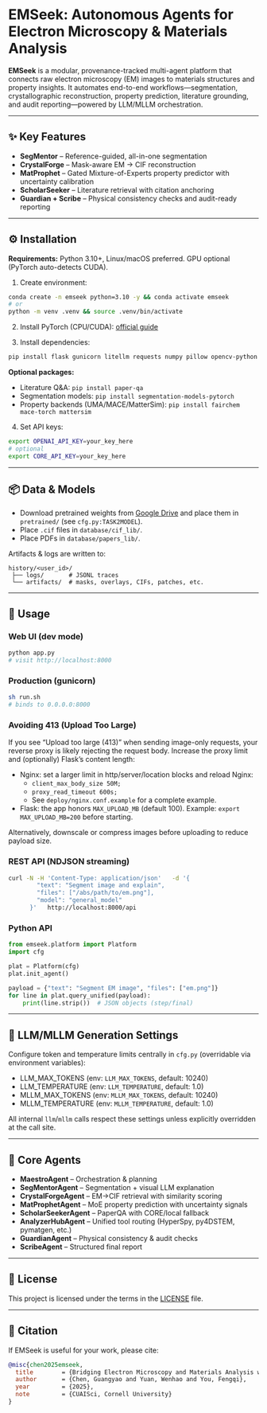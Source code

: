 # EMSeek: Autonomous Agents for Electron Microscopy & Materials Analysis  

**EMSeek** is a modular, provenance-tracked multi-agent platform that connects raw electron microscopy (EM) images to materials structures and property insights. It automates end-to-end workflows—segmentation, crystallographic reconstruction, property prediction, literature grounding, and audit reporting—powered by LLM/MLLM orchestration.  

---

## ✨ Key Features  

- **SegMentor** – Reference-guided, all-in-one segmentation  
- **CrystalForge** – Mask-aware EM → CIF reconstruction  
- **MatProphet** – Gated Mixture-of-Experts property predictor with uncertainty calibration  
- **ScholarSeeker** – Literature retrieval with citation anchoring  
- **Guardian + Scribe** – Physical consistency checks and audit-ready reporting  

---


## ⚙️ Installation  

**Requirements:** Python 3.10+, Linux/macOS preferred. GPU optional (PyTorch auto-detects CUDA).  

1. Create environment:  
```bash
conda create -n emseek python=3.10 -y && conda activate emseek
# or
python -m venv .venv && source .venv/bin/activate
```

2. Install PyTorch (CPU/CUDA): [official guide](https://pytorch.org/get-started/locally/)  

3. Install dependencies:  
```bash
pip install flask gunicorn litellm requests numpy pillow opencv-python scikit-image scipy matplotlib tqdm joblib ase pymatgen torchvision
```

**Optional packages:**  
- Literature Q&A: `pip install paper-qa`  
- Segmentation models: `pip install segmentation-models-pytorch`  
- Property backends (UMA/MACE/MatterSim): `pip install fairchem mace-torch mattersim`  

4. Set API keys:  
```bash
export OPENAI_API_KEY=your_key_here
# optional
export CORE_API_KEY=your_key_here
```

---

## 📦 Data & Models  

- Download pretrained weights from [Google Drive](https://drive.google.com/drive/folders/1ltlPT8bclLc9QXfSOEWyKm64ZdtSPxQM?usp=sharing) and place them in `pretrained/` (see `cfg.py:TASK2MODEL`).  
- Place `.cif` files in `database/cif_lib/`.  
- Place PDFs in `database/papers_lib/`.  

Artifacts & logs are written to:  
```
history/<user_id>/
 ├── logs/       # JSONL traces
 └── artifacts/  # masks, overlays, CIFs, patches, etc.
```

---

## 🚀 Usage  

### Web UI (dev mode)  
```bash
python app.py
# visit http://localhost:8000
```

### Production (gunicorn)  
```bash
sh run.sh
# binds to 0.0.0.0:8000
```

### Avoiding 413 (Upload Too Large)  
If you see “Upload too large (413)” when sending image-only requests, your reverse proxy is likely rejecting the request body. Increase the proxy limit and (optionally) Flask’s content length:

- Nginx: set a larger limit in http/server/location blocks and reload Nginx:
  - `client_max_body_size 50M;`
  - `proxy_read_timeout 600s;`
  - See `deploy/nginx.conf.example` for a complete example.
- Flask: the app honors `MAX_UPLOAD_MB` (default 100). Example: `export MAX_UPLOAD_MB=200` before starting.

Alternatively, downscale or compress images before uploading to reduce payload size.

### REST API (NDJSON streaming)  
```bash
curl -N -H 'Content-Type: application/json'   -d '{
        "text": "Segment image and explain",
        "files": ["/abs/path/to/em.png"],
        "model": "general_model"
      }'   http://localhost:8000/api
```

### Python API  
```python
from emseek.platform import Platform
import cfg

plat = Platform(cfg)
plat.init_agent()

payload = {"text": "Segment EM image", "files": ["em.png"]}
for line in plat.query_unified(payload):
    print(line.strip())  # JSON objects (step/final)
```

---

## 🔧 LLM/MLLM Generation Settings

Configure token and temperature limits centrally in `cfg.py` (overridable via environment variables):

- LLM_MAX_TOKENS (env: `LLM_MAX_TOKENS`, default: 10240)
- LLM_TEMPERATURE (env: `LLM_TEMPERATURE`, default: 1.0)
- MLLM_MAX_TOKENS (env: `MLLM_MAX_TOKENS`, default: 10240)
- MLLM_TEMPERATURE (env: `MLLM_TEMPERATURE`, default: 1.0)

All internal `llm`/`mllm` calls respect these settings unless explicitly overridden at the call site.

---

## 🧩 Core Agents  

- **MaestroAgent** – Orchestration & planning  
- **SegMentorAgent** – Segmentation + visual LLM explanation  
- **CrystalForgeAgent** – EM→CIF retrieval with similarity scoring  
- **MatProphetAgent** – MoE property prediction with uncertainty signals  
- **ScholarSeekerAgent** – PaperQA with CORE/local fallback  
- **AnalyzerHubAgent** – Unified tool routing (HyperSpy, py4DSTEM, pymatgen, etc.)  
- **GuardianAgent** – Physical consistency & audit checks  
- **ScribeAgent** – Structured final report  

---

## 📜 License  

This project is licensed under the terms in the [LICENSE](./LICENSE) file.  

---

## 📖 Citation  

If EMSeek is useful for your work, please cite:  

```bibtex
@misc{chen2025emseek,
  title        = {Bridging Electron Microscopy and Materials Analysis with an Autonomous Agentic Platform},
  author       = {Chen, Guangyao and Yuan, Wenhao and You, Fengqi},
  year         = {2025},
  note         = {CUAISci, Cornell University}
}
```
